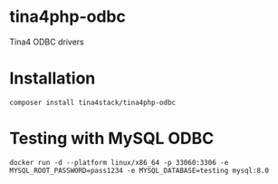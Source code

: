 # tina4php-odbc
Tina4 ODBC drivers

# Installation
```
composer install tina4stack/tina4php-odbc
```

# Testing with MySQL ODBC

```
docker run -d --platform linux/x86_64 -p 33060:3306 -e MYSQL_ROOT_PASSWORD=pass1234 -e MYSQL_DATABASE=testing mysql:8.0
```
